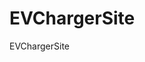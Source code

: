 # EVChargerSite
EVChargerSite

<!-- ## 设计
### 1. 地图组件设计：
- 将地图组件化，并且使用vue重写地图控件
- 地图控件的功能：控制地图行为，包括加载数据、图层管理、底图切换等
  - 图层管理组件：拟模仿 ArcMap 的图层管理器，以树状列表的形式展示图层。同时集成底图切换功能，作为一个默认的、可关闭的图层。
- 地图工具组件：以插件的形式拓展地图的功能，包括测量、标注、搜索等功能
  - 测量工具：支持测量距离、面积
  - 地理范围选择工具：支持选择地理范围，用于数据筛选
  
- 控制流：
  - 地图控件->控制->
    - 地图组件的行为->地图组件汇报状态（例如用户当前选择区域等）
        -  ->外部组件读取地图汇报数据并渲染出来，或作进一步处理


## 用于升级 drawer 组件的参考代码
- https://github.com/element-plus/element-plus/tree/dev/packages/components/drawer

## 风场
> - https://github.com/electricitymaps/electricitymaps-contrib/blob/master/web/src/features/weather-layers/wind-layer/windy.ts
> - https://github.com/electricitymaps/electricitymaps-contrib/blob/master/web/src/api/getWeatherData.ts -->